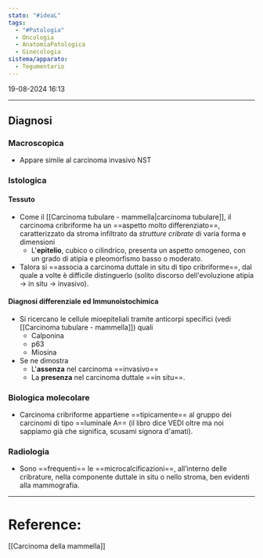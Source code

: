```yaml
---
stato: "#ideaL"
tags:
  - "#Patologia"
  - Oncologia
  - AnatomiaPatologica
  - Ginecologia
sistema/apparato:
  - Tegumentario
---
```

19-08-2024 16:13

--- 


## Diagnosi
### Macroscopica
- Appare simile al carcinoma invasivo NST
### Istologica
#### Tessuto
- Come il [[Carcinoma tubulare - mammella|carcinoma tubulare]], il carcinoma cribriforme ha un ==aspetto molto differenziato==, caratterizzato da stroma infiltrato da *strutture cribrate* di varia forma e dimensioni
	- L'**epitelio**, cubico o cilindrico, presenta un aspetto omogeneo, con un grado di atipia e pleomorfismo basso o moderato.
- Talora si ==associa a carcinoma duttale in situ di tipo cribriforme==, dal quale a volte è difficile distinguerlo (solito discorso dell'evoluzione atipia -> in situ -> invasivo).
#### Diagnosi differenziale ed Immunoistochimica
- Si ricercano le cellule mioepiteliali tramite anticorpi specifici (vedi [[Carcinoma tubulare - mammella]]) quali
	- Calponina
	- p63
	- Miosina 
- Se ne dimostra
	- L'**assenza** nel carcinoma ==invasivo== 
	- La **presenza** nel carcinoma duttale ==in situ==. 

### Biologica molecolare
- Carcinoma cribriforme appartiene ==tipicamente== al gruppo dei carcinomi di tipo ==luminale A== (il libro dice VEDI oltre ma noi sappiamo già che significa, scusami signora d'amati).
### Radiologia
- Sono ==frequenti== le ==microcalcificazioni==, all’interno delle cribrature, nella componente duttale in situ o nello stroma, ben evidenti alla mammografia.



--- 
# Reference:
[[Carcinoma della mammella]]